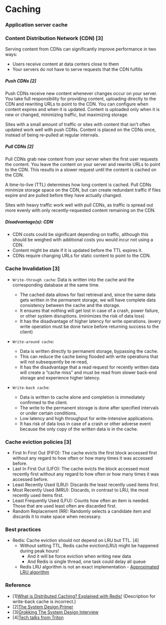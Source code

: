 # Caching

### Application server cache
### Content Distribution Network (CDN) [3]

Serving content from CDNs can significantly improve performance in two ways:

* Users receive content at data centers close to them
* Your servers do not have to serve requests that the CDN fulfills
##### Push CDNs [2]
Push CDNs receive new content whenever changes occur on your server. You take full responsibility for providing content, uploading directly to the CDN and rewriting URLs to point to the CDN. You can configure when content expires and when it is updated. Content is uploaded only when it is new or changed, minimizing traffic, but maximizing storage.

Sites with a small amount of traffic or sites with content that isn't often updated work well with push CDNs. Content is placed on the CDNs once, instead of being re-pulled at regular intervals.

##### Pull CDNs [2]
Pull CDNs grab new content from your server when the first user requests the content. You leave the content on your server and rewrite URLs to point to the CDN. This results in a slower request until the content is cached on the CDN.

A time-to-live (TTL) determines how long content is cached. Pull CDNs minimize storage space on the CDN, but can create redundant traffic if files expire and are pulled before they have actually changed.

Sites with heavy traffic work well with pull CDNs, as traffic is spread out more evenly with only recently-requested content remaining on the CDN.

##### Disadvantage(s): CDN
* CDN costs could be significant depending on traffic, although this should be weighed with additional costs you would incur not using a CDN.
* Content might be stale if it is updated before the TTL expires it.
* CDNs require changing URLs for static content to point to the CDN.
### Cache Invalidation [3]
* `Write-through cache`: Data is written into the cache and the corresponding database at the same time. 
  * The cached data allows for fast retrieval and, since the same data gets written in the permanent storage, 
we will have complete data consistency between the cache and the storage. 
  * It ensures that nothing will get lost in case of a crash, power failure, or other system disruptions. (minimizes the risk of data loss)
  * It has the disadvantage of higher latency for write operations. (every write operation must be done twice before returning success to the client)

* `Write-around cache`: 
  * Data is written directly to permanent storage, bypassing the cache. 
  * This can reduce the cache being flooded with write operations that will not subsequently be re-read, 
  * It has the disadvantage that a read request for recently written data will create a “cache miss” and must be read from slower back-end storage and experience higher latency.

* `Write-back cache`: 
  * Data is written to cache alone and completion is immediately confirmed to the client. 
  * The write to the permanent storage is done after specified intervals or under certain conditions. 
  * Low latency and high throughput for write-intensive applications.
  * It has risk of data loss in case of a crash or other adverse event because the only copy of the written data is in the cache.

### Cache eviction policies [3]
* First In First Out (FIFO): The cache evicts the first block accessed first without any regard to how often or how many times it was accessed before.
* Last In First Out (LIFO): The cache evicts the block accessed most recently first without any regard to how often or how many times it was accessed before.
* Least Recently Used (LRU): Discards the least recently used items first.
* Most Recently Used (MRU): Discards, in contrast to LRU, the most recently used items first.
* Least Frequently Used (LFU): Counts how often an item is needed. Those that are used least often are discarded first.
* Random Replacement (RR): Randomly selects a candidate item and discards it to make space when necessary.

### Best practices
* Redis: Cache eviction should not depend on LRU but TTL. [4]
    * Without setting TTL, Redis cache eviction(LRU) might be happened during peak hours!
        * And it will be force eviction when writing new data
        * And Redis is single thread, one task could delay all queue
    * Redis LRU algorithm is not an exact implementation - [Approximated LRU algorithm](https://redis.io/topics/lru-cache)

### Reference
* [1][What is Distributed Caching? Explained with Redis!](https://youtu.be/U3RkDLtS7uY) (Description for write-back cache is incorrect.)
* [2][The System Design Primer](https://github.com/donnemartin/system-design-primer/blob/master/README.md#content-delivery-network)
* [3][Grokking The System Design Interview](https://www.educative.io/courses/grokking-the-system-design-interview)
* [4][Tech talks from Triton](http://github.com/TritonHo/slides/blob/master/Taipei%202019-10%20talk/concurrency.pdf)